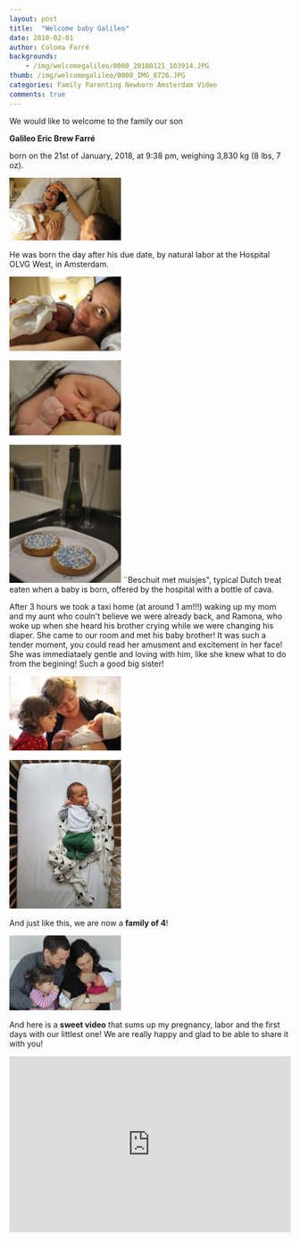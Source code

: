 ```yaml
---
layout: post
title:  "Welcome baby Galileo"
date: 2018-02-01
author: Coloma Farré
backgrounds:
    - /img/welcomegalileo/0000_20180121_103914.JPG
thumb: /img/welcomegalileo/0000_IMG_8726.JPG
categories: Family Parenting Newborn Amsterdam Video
comments: true
---
```


We would like to welcome to the family our son 

**Galileo Eric Brew Farré** 

born on the 21st of January, 2018, at 9:38 pm, weighing 3,830 kg (8 lbs, 7 oz). 

<a href="/img/welcomegalileo/0000_IMG_8572.JPG"> <img border="0" src= "/img/welcomegalileo/0000_IMG_8572.JPG" width="200"></a>

He was born the day after his due date, by natural labor at the Hospital OLVG West, in Amsterdam. 

<a href="/img/welcomegalileo/0000_IMG_8593.JPG"> <img border="0" src= "/img/welcomegalileo/0000_IMG_8593.JPG" width="200"></a>

<a href="/img/welcomegalileo/0000_IMG_8662.JPG"> <img border="0" src= "/img/welcomegalileo/0000_IMG_8662.JPG" width="200"></a>

<a href="/img/welcomegalileo/0000_IMG_8626.JPG"> <img border="0" src= "/img/welcomegalileo/0000_IMG_8626.JPG" width="200"></a> ¨Beschuit met muisjes", typical Dutch treat eaten when a baby is born, offered by the hospital with a bottle of cava. 

After 3 hours we took a taxi home (at around 1 am!!!) waking up my mom and my aunt who couln't believe we were already back, and Ramona, who woke up when she heard his brother crying while we were changing his diaper. She came to our room and met his baby brother! It was such a tender moment, you could read her amusment and excitement in her face! She was immediataely gentle and loving with him, like she knew what to do from the begining! Such a good big sister!

<a href="/img/welcomegalileo/0000_IMG_8747.JPG"> <img border="0" src= "/img/welcomegalileo/0000_IMG_8747.JPG" width="200"></a>


<a href="/img/welcomegalileo/0000_20180124_103209.JPG"> <img border="0" src= "/img/welcomegalileo/0000_20180124_103209.JPG" width="200"></a>

And just like this, we are now a **family of 4**!

<a href="/img/welcomegalileo/0000_IMG_8925.JPG"> <img border="0" src= "/img/welcomegalileo/0000_IMG_8925.JPG" width="200"></a>

And here is a **sweet video** that sums up my pregnancy, labor and the first days with our littlest one! We are really happy and glad to be able to share it with you! 

<iframe width="100%" height="315" src="https://www.youtube.com/embed/C4WyB0Dy3zM" frameborder="0" allow="autoplay; encrypted-media" allowfullscreen></iframe>